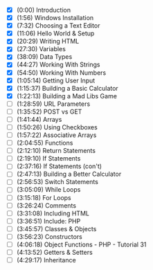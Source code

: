 - [x] (0:00) Introduction
- [x] (1:56) Windows Installation
- [x] (7:32) Choosing a Text Editor
- [x] (11:06) Hello World & Setup
- [x] (20:29) Writing HTML
- [x] (27:30) Variables
- [x] (38:09) Data Types
- [x] (44:27) Working With Strings
- [x] (54:50) Working With Numbers
- [x] (1:05:14) Getting User Input
- [x] (1:15:37) Building a Basic Calculator
- [x] (1:22:13) Building a Mad Libs Game
- [ ] (1:28:59) URL Parameters
- [ ] (1:35:52) POST vs GET
- [ ] (1:41:44) Arrays
- [ ] (1:50:26) Using Checkboxes
- [ ] (1:57:22) Associative Arrays
- [ ] (2:04:55) Functions
- [ ] (2:12:10) Return Statements
- [ ] (2:19:10) If Statements
- [ ] (2:37:16) If Statements (con't)
- [ ] (2:47:13) Building a Better Calculator
- [ ] (2:56:53) Switch Statements
- [ ] (3:05:09) While Loops
- [ ] (3:15:18) For Loops
- [ ] (3:26:24) Comments
- [ ] (3:31:08) Including HTML
- [ ] (3:36:51) Include: PHP
- [ ] (3:45:57) Classes & Objects
- [ ] (3:56:23) Constructors
- [ ] (4:06:18) Object Functions - PHP - Tutorial 31
- [ ] (4:13:52) Getters & Setters
- [ ] (4:29:17) Inheritance
